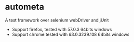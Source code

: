 # autometa
A test framework over selenium webDriver and jUnit
* Support firefox, tested with 57.0.3 64bits windows
* Support chrome tested with 63.0.3239.108 64bits windows
